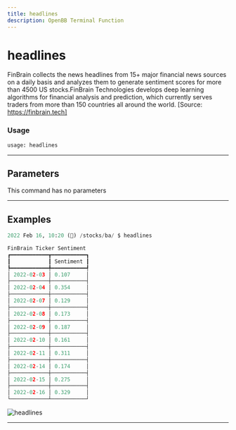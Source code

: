 ```yaml
---
title: headlines
description: OpenBB Terminal Function
---
```


# headlines

FinBrain collects the news headlines from 15+ major financial news sources on a daily basis and analyzes them to generate sentiment scores for more than 4500 US stocks.FinBrain Technologies develops deep learning algorithms for financial analysis and prediction, which currently serves traders from more than 150 countries all around the world. [Source: https://finbrain.tech]

### Usage

```python
usage: headlines
```

---

## Parameters

This command has no parameters



---

## Examples

```python
2022 Feb 16, 10:20 (🦋) /stocks/ba/ $ headlines

FinBrain Ticker Sentiment
┏━━━━━━━━━━━━┳━━━━━━━━━━━┓
┃            ┃ Sentiment ┃
┡━━━━━━━━━━━━╇━━━━━━━━━━━┩
│ 2022-02-03 │ 0.107     │
├────────────┼───────────┤
│ 2022-02-04 │ 0.354     │
├────────────┼───────────┤
│ 2022-02-07 │ 0.129     │
├────────────┼───────────┤
│ 2022-02-08 │ 0.173     │
├────────────┼───────────┤
│ 2022-02-09 │ 0.187     │
├────────────┼───────────┤
│ 2022-02-10 │ 0.161     │
├────────────┼───────────┤
│ 2022-02-11 │ 0.311     │
├────────────┼───────────┤
│ 2022-02-14 │ 0.174     │
├────────────┼───────────┤
│ 2022-02-15 │ 0.275     │
├────────────┼───────────┤
│ 2022-02-16 │ 0.329     │
└────────────┴───────────┘
```
![headlines](https://user-images.githubusercontent.com/46355364/154296211-b0380095-5f84-4bae-955e-9ef96c9704af.png)

---
